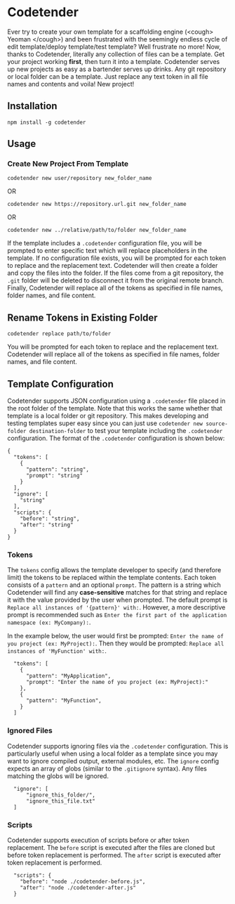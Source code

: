 # Codetender
Ever try to create your own template for a scaffolding engine (&lt;cough&gt; Yeoman &lt;/cough&gt;) and been frustrated
 with the seemingly endless cycle of edit template/deploy template/test template? Well frustrate no more! Now, thanks 
 to Codetender, literally any collection of files can be a template. Get your project working **first**, then turn it 
 into a template. Codetender serves up new projects as easy as a bartender serves up drinks. Any git repository or 
 local folder can be a template. Just replace any text token in all file names and contents and voila! New project!

## Installation

    npm install -g codetender

## Usage

### Create New Project From Template

    codetender new user/repository new_folder_name

OR

    codetender new https://repository.url.git new_folder_name

OR

    codetender new ../relative/path/to/folder new_folder_name

If the template includes a `.codetender` configuration file, you will be prompted to enter specific text which will 
replace placeholders in the template. If no configuration file exists, you will be prompted for each token to replace 
and the replacement text. Codetender will then create a folder and copy the files into the folder. If the files come 
from a git repository, the `.git` folder will be deleted to disconnect it from the original remote branch. Finally, 
Codetender will replace all of the tokens as specified in file names, folder names, and file content.

## Rename Tokens in Existing Folder

    codetender replace path/to/folder

You will be prompted for each token to replace and the replacement text. Codetender will replace all of the tokens as 
specified in file names, folder names, and file content.

## Template Configuration

Codetender supports JSON configuration using a `.codetender` file placed in the root folder of the template. Note that 
this works the same whether that template is a local folder or git repository. This makes developing and testing 
templates super easy since you can just use `codetender new source-folder destination-folder` to test your template 
including the `.codetender` configuration. The format of the `.codetender` configuration is shown below:

````
{
  "tokens": [
    {
      "pattern": "string",
      "prompt": "string"
    }
  ],
  "ignore": [
    "string"
  ],
  "scripts": {
    "before": "string",
    "after": "string"
  }
}
````

### Tokens

The `tokens` config allows the template developer to specify (and therefore limit) the tokens to be replaced within the
template contents. Each token consists of a `pattern` and an optional `prompt`. The pattern is a string which 
Codetender will find any **case-sensitive** matches for that string and replace it with the value provided by the user
when prompted. The default prompt is `Replace all instances of '{pattern}' with:`. However, a more descriptive prompt 
is recommended such as `Enter the first part of the application namespace (ex: MyCompany):`.

In the example below, the user would first be prompted: `Enter the name of you project (ex: MyProject):`. Then they would be prompted: `Replace all instances of 'MyFunction' with:`.

```
  "tokens": [
    {
      "pattern": "MyApplication",
      "prompt": "Enter the name of you project (ex: MyProject):"
    },
    {
      "pattern": "MyFunction",
    }
  ]
````

### Ignored Files

Codetender supports ignoring files via the `.codetender` configuration. This is particularly useful when using a local
folder as a template since you may want to ignore compiled output, external modules, etc. The `ignore` config expects
 an array of globs (similar to the `.gitignore` syntax). Any files matching the globs will be ignored.

````
  "ignore": [
      "ignore_this_folder/",
      "ignore_this_file.txt"
  ]
````
### Scripts

Codetender supports execution of scripts before or after token replacement. The `before` script is executed after the 
files are cloned but before token replacement is performed. The `after` script is executed after token replacement is
performed.

````
  "scripts": {
    "before": "node ./codetender-before.js",
    "after": "node ./codetender-after.js"
  }
````